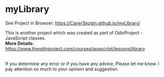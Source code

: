 # myLibrary

See Project in Browser: https://CanerSezgin.github.io/myLibrary/

This is another project which was created as part of OdinProject - JavaScript classes. <br>
<b>More Details:</b> https://www.theodinproject.com/courses/javascript/lessons/library <br><br>

If you determine any error or if you have any advice, Please let me know. I pay attention so much to your opinion and suggestion.
